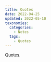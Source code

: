 ```yaml
---
title: Quotes
date: 2022-04-25
updated: 2022-05-10
taxonomies:
  categories:
    - Notes
  tags:
    - Quotes
---
```


Quotes.

<!-- more -->

